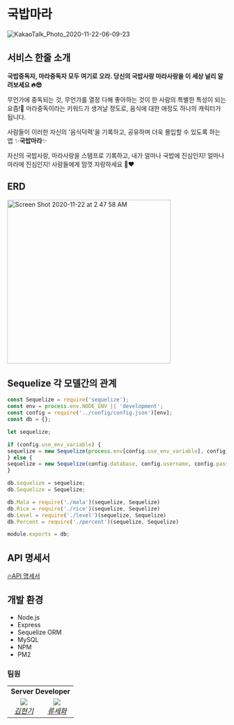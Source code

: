 # 국밥마라

![KakaoTalk_Photo_2020-11-22-06-09-23](https://user-images.githubusercontent.com/46921003/99888663-ee033600-2c91-11eb-852e-0a0d870c8dcb.jpeg)



## 서비스 한줄 소개

**국밥중독자, 마라중독자 모두 여기로 오라. 당신의 국밥사랑 마라사랑을 이 세상 널리 알려보세요 🔥😎**

무언가에 중독되는 것, 무언가를 열정 다해 좋아하는 것이 한 사람의 특별한 특성이 되는 요즘!👀 마라중독이라는 키워드가 생겨날 정도로, 음식에 대한 애정도 하나의 캐릭터가 됩니다.

사람들이 이러한 자신의 '음식덕력'을 기록하고, 공유하며 더욱 몰입할 수 있도록 하는 앱 ✨**국밥마라**✨

자신의 국밥사랑, 마라사랑을 스탬프로 기록하고, 내가 얼마나 국밥에 진심인지! 얼마나 마라에 진심인지! 사람들에게 맘껏 자랑하세요 🥺❤️



## ERD

<img width="375" alt="Screen Shot 2020-11-22 at 2 47 58 AM" src="https://user-images.githubusercontent.com/46921003/99883853-496efd00-2c6d-11eb-973a-719d90a23099.png">



## Sequelize 각 모델간의 관계 

```javascript
const Sequelize = require('sequelize');
const env = process.env.NODE_ENV || 'development';
const config = require('../config/config.json')[env];
const db = {};

let sequelize;

if (config.use_env_variable) {
sequelize = new Sequelize(process.env[config.use_env_variable], config);
} else {
sequelize = new Sequelize(config.database, config.username, config.password, config);
}

db.sequelize = sequelize; 
db.Sequelize = Sequelize;

db.Mala = require('./mala')(sequelize, Sequelize)
db.Rice = require('./rice')(sequelize, Sequelize)
db.Level = require('./level')(sequelize, Sequelize)
db.Percent = require('./percent')(sequelize, Sequelize)

module.exports = db;
```





## API 명세서

[🔥API 명세서](https://github.com/SOPT-27th-Hackathon-6th/Server/wiki)



## 개발 환경

- Node.js
- Express
- Sequelize ORM
- MySQL
- NPM
- PM2



### 팀원

<table>
    <tr align="center">
      <td colspan="3"><b>Server Developer<b></td>
    </tr>
    <tr align="center">
        <td>
            <img src="https://github.com/MyunDev.png?size=100">
            <br>
            <a href="https://github.com/MyunDev"><I>김현기</I></a>
        </td>
        <td>
            <img src="https://github.com/sophryu99.png?size=100">
            <br>
            <a href="https://github.com/sophryu99"><I>류세화</I></a>
        </td>
    </tr>
    <tr align="center">
    </tr>
</table>



